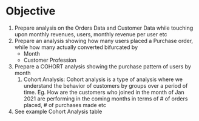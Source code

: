 # **Objective**

1. Prepare analysis on the Orders Data and Customer Data while touching upon monthly revenues, users, monthly revenue per user etc
2. Prepare an analysis showing how many users placed a Purchase order, while how many actually converted bifurcated by
    - Month
    - Customer Profession
3. Prepare a COHORT analysis showing the purchase pattern of users by month
    1. Cohort Analysis: Cohort analysis is a type of analysis where we understand the behavior of customers by groups over a period of time. Eg. How are the customers who joined in the month of Jan 2021 are performing in the coming months in terms of # of orders placed, # of purchases made etc
4. See example Cohort Analysis table
